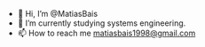 - 👋 Hi, I’m @MatiasBais
- 🌱 I’m currently studying systems engineering.
- 📫 How to reach me matiasbais1998@gmail.com

<!---
MatiasBais/MatiasBais is a ✨ special ✨ repository because its `README.md` (this file) appears on your GitHub profile.
You can click the Preview link to take a look at your changes.
--->
